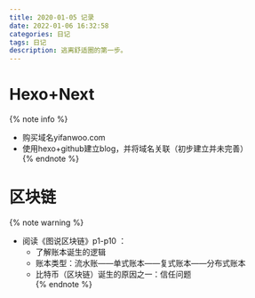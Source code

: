 ```yaml
---
title: 2020-01-05 记录
date: 2022-01-06 16:32:58
categories: 日记
tags: 日记
description: 逃离舒适圈的第一步。
---
```

# Hexo+Next
{% note info %}  
- 购买域名yifanwoo.com
- 使用hexo+github建立blog，并将域名关联（初步建立并未完善）  
{% endnote %}  
# 区块链
{% note warning %}  
- 阅读《图说区块链》p1-p10 ：
   - 了解账本诞生的逻辑
   - 账本类型：流水账——单式账本——复式账本——分布式账本
   - 比特币（区块链）诞生的原因之一：信任问题  
{% endnote %}